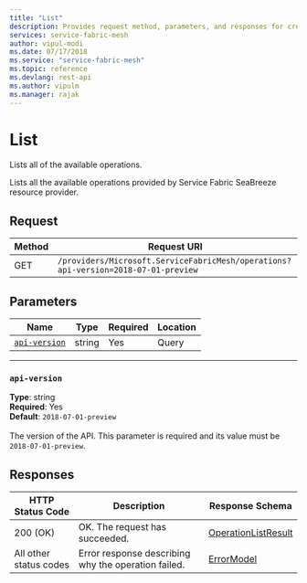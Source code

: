 ```yaml
---
title: "List"
description: Provides request method, parameters, and responses for creating lists of all available operations from resource provider.
services: service-fabric-mesh
author: vipul-modi
ms.date: 07/17/2018
ms.service: "service-fabric-mesh"
ms.topic: reference
ms.devlang: rest-api
ms.author: vipulm
ms.manager: rajak
---
```

# List
Lists all of the available operations.

Lists all the available operations provided by Service Fabric SeaBreeze resource provider.

## Request
| Method | Request URI |
| ------ | ----------- |
| GET | `/providers/Microsoft.ServiceFabricMesh/operations?api-version=2018-07-01-preview` |


## Parameters
| Name | Type | Required | Location |
| --- | --- | --- | --- |
| [`api-version`](#api-version) | string | Yes | Query |

____
### `api-version`
__Type__: string <br/>
__Required__: Yes<br/>
__Default__: `2018-07-01-preview` <br/>
<br/>
The version of the API. This parameter is required and its value must be `2018-07-01-preview`.

## Responses

| HTTP Status Code | Description | Response Schema |
| --- | --- | --- |
| 200 (OK) | OK. The request has succeeded.<br/> | [OperationListResult](sfmeshrp-model-operationlistresult.md) |
| All other status codes | Error response describing why the operation failed.<br/> | [ErrorModel](sfmeshrp-model-errormodel.md) |
